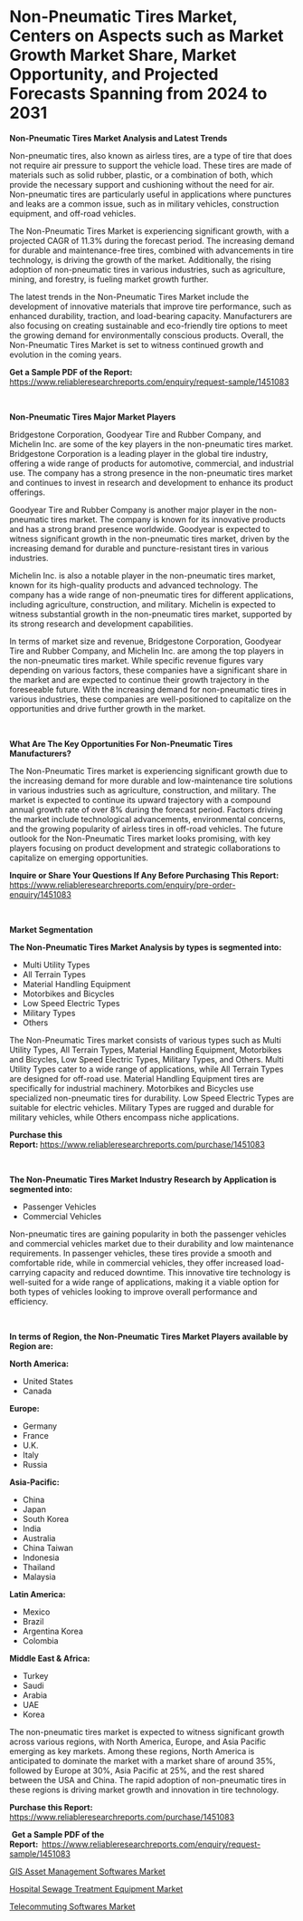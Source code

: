 <p><h1>Non-Pneumatic Tires Market, Centers on Aspects such as Market Growth Market Share, Market Opportunity, and Projected Forecasts Spanning from 2024 to 2031</h1></p><p><strong>Non-Pneumatic Tires Market Analysis and Latest Trends</strong></p>
<p><p>Non-pneumatic tires, also known as airless tires, are a type of tire that does not require air pressure to support the vehicle load. These tires are made of materials such as solid rubber, plastic, or a combination of both, which provide the necessary support and cushioning without the need for air. Non-pneumatic tires are particularly useful in applications where punctures and leaks are a common issue, such as in military vehicles, construction equipment, and off-road vehicles.</p><p>The Non-Pneumatic Tires Market is experiencing significant growth, with a projected CAGR of 11.3% during the forecast period. The increasing demand for durable and maintenance-free tires, combined with advancements in tire technology, is driving the growth of the market. Additionally, the rising adoption of non-pneumatic tires in various industries, such as agriculture, mining, and forestry, is fueling market growth further.</p><p>The latest trends in the Non-Pneumatic Tires Market include the development of innovative materials that improve tire performance, such as enhanced durability, traction, and load-bearing capacity. Manufacturers are also focusing on creating sustainable and eco-friendly tire options to meet the growing demand for environmentally conscious products. Overall, the Non-Pneumatic Tires Market is set to witness continued growth and evolution in the coming years.</p></p>
<p><strong>Get a Sample PDF of the Report:&nbsp;</strong> <a href="https://www.reliableresearchreports.com/enquiry/request-sample/1451083">https://www.reliableresearchreports.com/enquiry/request-sample/1451083</a></p>
<p>&nbsp;</p>
<p><strong>Non-Pneumatic Tires Major Market Players</strong></p>
<p><p>Bridgestone Corporation, Goodyear Tire and Rubber Company, and Michelin Inc. are some of the key players in the non-pneumatic tires market. Bridgestone Corporation is a leading player in the global tire industry, offering a wide range of products for automotive, commercial, and industrial use. The company has a strong presence in the non-pneumatic tires market and continues to invest in research and development to enhance its product offerings.</p><p>Goodyear Tire and Rubber Company is another major player in the non-pneumatic tires market. The company is known for its innovative products and has a strong brand presence worldwide. Goodyear is expected to witness significant growth in the non-pneumatic tires market, driven by the increasing demand for durable and puncture-resistant tires in various industries.</p><p>Michelin Inc. is also a notable player in the non-pneumatic tires market, known for its high-quality products and advanced technology. The company has a wide range of non-pneumatic tires for different applications, including agriculture, construction, and military. Michelin is expected to witness substantial growth in the non-pneumatic tires market, supported by its strong research and development capabilities.</p><p>In terms of market size and revenue, Bridgestone Corporation, Goodyear Tire and Rubber Company, and Michelin Inc. are among the top players in the non-pneumatic tires market. While specific revenue figures vary depending on various factors, these companies have a significant share in the market and are expected to continue their growth trajectory in the foreseeable future. With the increasing demand for non-pneumatic tires in various industries, these companies are well-positioned to capitalize on the opportunities and drive further growth in the market.</p></p>
<p>&nbsp;</p>
<p><strong>What Are The Key Opportunities For Non-Pneumatic Tires Manufacturers?</strong></p>
<p><p>The Non-Pneumatic Tires market is experiencing significant growth due to the increasing demand for more durable and low-maintenance tire solutions in various industries such as agriculture, construction, and military. The market is expected to continue its upward trajectory with a compound annual growth rate of over 8% during the forecast period. Factors driving the market include technological advancements, environmental concerns, and the growing popularity of airless tires in off-road vehicles. The future outlook for the Non-Pneumatic Tires market looks promising, with key players focusing on product development and strategic collaborations to capitalize on emerging opportunities.</p></p>
<p><strong>Inquire or Share Your Questions If Any Before Purchasing This Report:</strong> <a href="https://www.reliableresearchreports.com/enquiry/pre-order-enquiry/1451083">https://www.reliableresearchreports.com/enquiry/pre-order-enquiry/1451083</a></p>
<p>&nbsp;</p>
<p><strong>Market Segmentation</strong></p>
<p><strong>The Non-Pneumatic Tires Market Analysis by types is segmented into:</strong></p>
<p><ul><li>Multi Utility Types</li><li>All Terrain Types</li><li>Material Handling Equipment</li><li>Motorbikes and Bicycles</li><li>Low Speed Electric Types</li><li>Military Types</li><li>Others</li></ul></p>
<p><p>The Non-Pneumatic Tires market consists of various types such as Multi Utility Types, All Terrain Types, Material Handling Equipment, Motorbikes and Bicycles, Low Speed Electric Types, Military Types, and Others. Multi Utility Types cater to a wide range of applications, while All Terrain Types are designed for off-road use. Material Handling Equipment tires are specifically for industrial machinery. Motorbikes and Bicycles use specialized non-pneumatic tires for durability. Low Speed Electric Types are suitable for electric vehicles. Military Types are rugged and durable for military vehicles, while Others encompass niche applications.</p></p>
<p><strong>Purchase this Report:&nbsp;</strong><a href="https://www.reliableresearchreports.com/purchase/1451083">https://www.reliableresearchreports.com/purchase/1451083</a></p>
<p>&nbsp;</p>
<p><strong>The Non-Pneumatic Tires Market Industry Research by Application is segmented into:</strong></p>
<p><ul><li>Passenger Vehicles</li><li>Commercial Vehicles</li></ul></p>
<p><p>Non-pneumatic tires are gaining popularity in both the passenger vehicles and commercial vehicles market due to their durability and low maintenance requirements. In passenger vehicles, these tires provide a smooth and comfortable ride, while in commercial vehicles, they offer increased load-carrying capacity and reduced downtime. This innovative tire technology is well-suited for a wide range of applications, making it a viable option for both types of vehicles looking to improve overall performance and efficiency.</p></p>
<p>&nbsp;</p>
<p><strong>In terms of Region, the Non-Pneumatic Tires Market Players available by Region are:</strong></p>
<p>
    <p> <strong> North America: </strong>
        <ul>
            <li>United States</li>
            <li>Canada</li>
        </ul>
        </p> 
    <p> <strong> Europe: </strong>
        <ul>
            <li>Germany</li>
            <li>France</li>
            <li>U.K.</li>
            <li>Italy</li>
            <li>Russia</li>
        </ul>
        </p> 
    <p> <strong> Asia-Pacific: </strong>
        <ul>
            <li>China</li>
            <li>Japan</li>
            <li>South Korea</li>
            <li>India</li>
            <li>Australia</li>
            <li>China Taiwan</li>
            <li>Indonesia</li>
            <li>Thailand</li>
            <li>Malaysia</li>
        </ul>
        </p> 
    <p> <strong> Latin America: </strong>
        <ul>
            <li>Mexico</li>
            <li>Brazil</li>
            <li>Argentina Korea</li>
            <li>Colombia</li>
        </ul>
        </p> 
    <p> <strong> Middle East & Africa: </strong>
        <ul>
            <li>Turkey</li>
            <li>Saudi</li>
            <li>Arabia</li>
            <li>UAE</li>
            <li>Korea</li>
        </ul>
    </p>
    </p>
<p><p>The non-pneumatic tires market is expected to witness significant growth across various regions, with North America, Europe, and Asia Pacific emerging as key markets. Among these regions, North America is anticipated to dominate the market with a market share of around 35%, followed by Europe at 30%, Asia Pacific at 25%, and the rest shared between the USA and China. The rapid adoption of non-pneumatic tires in these regions is driving market growth and innovation in tire technology.</p></p>
<p><strong>Purchase this Report: </strong><a href="https://www.reliableresearchreports.com/purchase/1451083">https://www.reliableresearchreports.com/purchase/1451083</a></p>
<p>&nbsp;<strong>Get a Sample PDF of the Report:&nbsp;&nbsp;</strong><a href="https://www.reliableresearchreports.com/enquiry/request-sample/1451083">https://www.reliableresearchreports.com/enquiry/request-sample/1451083</a></p>
<p><strong></strong></p>
<p><p><a href="https://view.publitas.com/reportprime-1/gis-asset-management-softwares-market-size-global-industry-overview-market-segmentation-and-forecast-2023-to-2030/">GIS Asset Management Softwares Market</a></p><p><a href="https://view.publitas.com/reportprime-1/hospital-sewage-treatment-equipment-market-size-share-trends-analysis-report-by-material-by-type-by-end-user-by-region-and-segment-forecasts-2023-2030/">Hospital Sewage Treatment Equipment Market</a></p><p><a href="https://view.publitas.com/reportprime-1/telecommuting-softwares-market-growth-market-trends-covid-19-impact-and-forecasts-for-period-from-2023-2030/">Telecommuting Softwares Market</a></p></p>